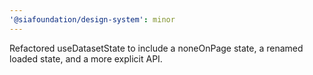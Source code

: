 ```yaml
---
'@siafoundation/design-system': minor
---
```


Refactored useDatasetState to include a noneOnPage state, a renamed loaded state, and a more explicit API.
